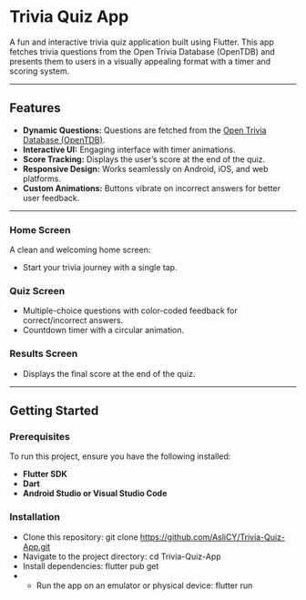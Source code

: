 # Trivia Quiz App

A fun and interactive trivia quiz application built using Flutter. This app fetches trivia questions from the Open Trivia Database (OpenTDB) and presents them to users in a visually appealing format with a timer and scoring system.

---

## Features

- **Dynamic Questions:** Questions are fetched from the [Open Trivia Database (OpenTDB)](https://opentdb.com/).
- **Interactive UI:** Engaging interface with timer animations.
- **Score Tracking:** Displays the user’s score at the end of the quiz.
- **Responsive Design:** Works seamlessly on Android, iOS, and web platforms.
- **Custom Animations:** Buttons vibrate on incorrect answers for better user feedback.

---


### Home Screen
A clean and welcoming home screen:
- Start your trivia journey with a single tap.

### Quiz Screen
- Multiple-choice questions with color-coded feedback for correct/incorrect answers.
- Countdown timer with a circular animation.

### Results Screen
- Displays the final score at the end of the quiz.

---

## Getting Started

### Prerequisites

To run this project, ensure you have the following installed:
- **Flutter SDK**
- **Dart**
- **Android Studio or Visual Studio Code**

### Installation

- Clone this repository: git clone https://github.com/AsliCY/Trivia-Quiz-App.git
- Navigate to the project directory: cd Trivia-Quiz-App
- Install dependencies: flutter pub get
- - Run the app on an emulator or physical device: flutter run
